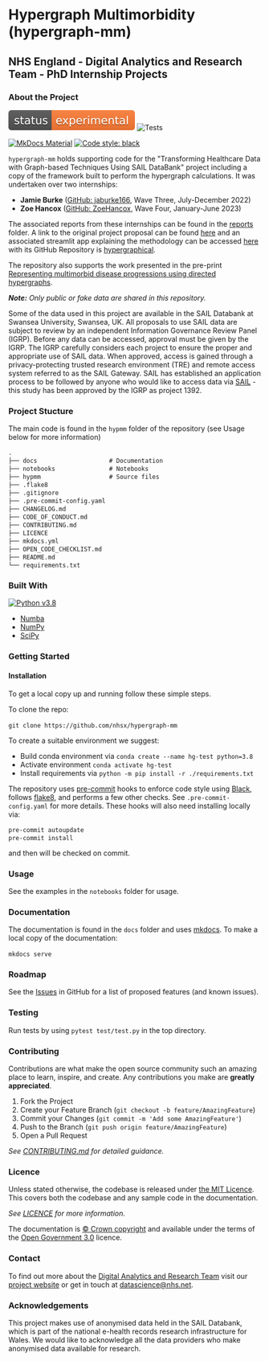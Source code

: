 # Hypergraph Multimorbidity (hypergraph-mm)
## NHS England -  Digital Analytics and Research Team - PhD Internship Projects

### About the Project

[![status: experimental](https://github.com/GIScience/badges/raw/master/status/experimental.svg)](https://github.com/GIScience/badges#experimental)
![Tests](https://github.com/nhsx/hypergraph-mm/actions/workflows/tests.yml/badge.svg)

[![MkDocs Material](https://img.shields.io/badge/style-MkDocs%20Material-darkblue "Markdown Style: MkDocs")](https://squidfunk.github.io/mkdocs-material/reference/)
[![Code style: black](https://img.shields.io/badge/code%20style-black-000000.svg)](https://github.com/psf/black)


`hypergraph-mm` holds supporting code for the "Transforming Healthcare Data with Graph-based Techniques Using SAIL DataBank" project including a copy of the framework built to perform the hypergraph calculations.  It was undertaken over two internships:
- **Jamie Burke** ([GitHub: jaburke166](https://github.com/jaburke166), Wave Three, July-December 2022)
- **Zoe Hancox** ([GitHub: ZoeHancox](https://github.com/ZoeHancox), Wave Four, January-June 2023)

The associated reports from these internships can be found in the [reports](./reports) folder. A link to the original project proposal can be found [here](https://nhsx.github.io/nhsx-internship-projects/transforming-healthcare-data-graph-based-sail-update/) and an associated streamlit app explaining the methodology can be accessed [here](https://nhsx-hypergraphical-streamlit-hypergraphs-hklixt.streamlit.app/) with its GitHub Repository is [hypergraphical](https://github.com/nhsx/hypergraphical).

The repository also supports the work presented in the pre-print [Representing multimorbid disease progressions using directed hypergraphs](https://doi.org/10.1101/2023.08.31.23294903).

_**Note:** Only public or fake data are shared in this repository._

Some of the data used in this project are available in the SAIL Databank at Swansea University, Swansea, UK. All proposals to use SAIL data are subject to review by an independent Information Governance Review Panel (IGRP). Before any data can be accessed, approval must be given by the IGRP. The IGRP carefully considers each project to ensure the proper and appropriate use of SAIL data. When approved, access is gained through a privacy-protecting trusted research environment (TRE) and remote access system referred to as the SAIL Gateway. SAIL has established an application process to be followed by anyone who would like to access data via [SAIL](https://www.saildatabank.com/application-process) - this study has been approved by the IGRP as project 1392.

### Project Stucture

The main code is found in the `hypmm` folder of the repository (see Usage below for more information)

```
.
├── docs                    # Documentation
├── notebooks               # Notebooks
├── hypmm                   # Source files
├── .flake8
├── .gitignore
├── .pre-commit-config.yaml
├── CHANGELOG.md
├── CODE_OF_CONDUCT.md
├── CONTRIBUTING.md
├── LICENCE
├── mkdocs.yml
├── OPEN_CODE_CHECKLIST.md
├── README.md
└── requirements.txt
```

### Built With

[![Python v3.8](https://img.shields.io/badge/python-v3.8-blue.svg)](https://www.python.org/downloads/release/python-380/)
- [Numba](https://numba.pydata.org/)
- [NumPy](https://numpy.org/)
- [SciPy](https://scipy.org/)

### Getting Started

#### Installation

To get a local copy up and running follow these simple steps.

To clone the repo:

`git clone https://github.com/nhsx/hypergraph-mm`

To create a suitable environment we suggest:
- Build conda environment via `conda create --name hg-test python=3.8`
- Activate environment `conda activate hg-test`
- Install requirements via `python -m pip install -r ./requirements.txt`

The repository uses [pre-commit](https://pre-commit.com) hooks to enforce code style using [Black](https://github.com/psf/black), follows [flake8](https://github.com/PyCQA/flake8), and performs a few other checks.  See `.pre-commit-config.yaml` for more details. These hooks will also need installing locally via:

```{bash}
pre-commit autoupdate
pre-commit install
```

and then will be checked on commit.

### Usage
See the examples in the `notebooks` folder for usage.

### Documentation
The documentation is found in the `docs` folder and uses [mkdocs](https://www.mkdocs.org/).  To make a local copy of the documentation:

`mkdocs serve`

### Roadmap

See the [Issues](https://github.com/nhsx/hypergraph-mm/issues) in GitHub for a list of proposed features (and known issues).

### Testing

Run tests by using `pytest test/test.py` in the top directory.

### Contributing

Contributions are what make the open source community such an amazing place to learn, inspire, and create. Any contributions you make are **greatly appreciated**.

1. Fork the Project
2. Create your Feature Branch (`git checkout -b feature/AmazingFeature`)
3. Commit your Changes (`git commit -m 'Add some AmazingFeature'`)
4. Push to the Branch (`git push origin feature/AmazingFeature`)
5. Open a Pull Request

_See [CONTRIBUTING.md](./CONTRIBUTING.md) for detailed guidance._

### Licence

Unless stated otherwise, the codebase is released under [the MIT Licence][mit].
This covers both the codebase and any sample code in the documentation.

_See [LICENCE](./LICENCE) for more information._

The documentation is [© Crown copyright][copyright] and available under the terms
of the [Open Government 3.0][ogl] licence.

[mit]: LICENCE
[copyright]: http://www.nationalarchives.gov.uk/information-management/re-using-public-sector-information/uk-government-licensing-framework/crown-copyright/
[ogl]: http://www.nationalarchives.gov.uk/doc/open-government-licence/version/3/

### Contact

To find out more about the [Digital Analytics and Research Team](https://www.nhsx.nhs.uk/key-tools-and-info/nhsx-analytics-unit/) visit our [project website](https://nhsx.github.io/AnalyticsUnit/projects.html) or get in touch at [datascience@nhs.net](mailto:datascience@nhs.net).

### Acknowledgements

This project makes use of anonymised data held in the SAIL Databank, which is part of the national e-health records research infrastructure for Wales. We would like to acknowledge all the data providers who make anonymised data available for research.
